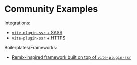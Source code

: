 # Community Examples

Integrations:
 - [`vite-plugin-ssr` + SASS](https://github.com/brillout/vite-plugin-ssr-sass)
 - [`vite-plugin-ssr` + HTTPS](https://github.com/aral/vite-plugin-ssr-with-tls)

Boilerplates/Frameworks:
 - [Remix-inspired framework built on top of `vite-plugin-ssr`](https://github.com/deckchairlabs/superfly)
